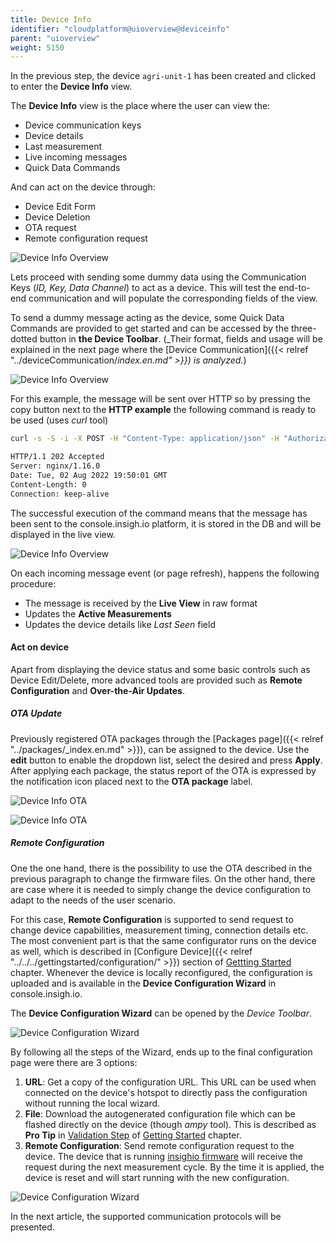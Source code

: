 ```yaml
---
title: Device Info
identifier: "cloudplatform@uioverview@deviceinfo"
parent: "uioverview"
weight: 5150
---
```


In the previous step, the device `agri-unit-1` has been created and clicked to enter the __Device Info__ view.

The __Device Info__ view is the place where the user can view the:
* Device communication keys
* Device details 
* Last measurement
* Live incoming messages
* Quick Data Commands

And can act on the device through:
* Device Edit Form
* Device Deletion
* OTA request
* Remote configuration request

![Device Info Overview](/images/console_tutorial/device_info_initial.png?width=60pc)

Lets proceed with sending some dummy data using the Communication Keys (_ID, Key, Data Channel_) to act as a device. This will test the end-to-end communication and will populate the corresponding fields of the view. 

To send a dummy message acting as the device, some Quick Data Commands are provided to get started and can be accessed by the three-dotted button in __the Device Toolbar__. (_Their format, fields and usage will be explained in the next page where the [Device Communication]({{< relref "../deviceCommunication/_index.en.md" >}}) is analyzed._)

![Device Info Overview](/images/console_tutorial/device_info_quick_commands.png)

For this example, the message will be sent over HTTP so by pressing the copy button next to the __HTTP example__ the following command is ready to be used (uses _curl_ tool) 

```bash
curl -s -S -i -X POST -H "Content-Type: application/json" -H "Authorization: e9e8350e-953b-460a-bbbc-84fcc7c07608" http://console.insigh.io/http/channels/bc7d700d-7b04-4576-ac52-c281558f9f99/messages/0d129ed0-0109-4ead-97da-43302a758eed  -d '[{"bn":"ffffffff-", "n":"test","u":"V","v":1}]'

HTTP/1.1 202 Accepted
Server: nginx/1.16.0
Date: Tue, 02 Aug 2022 19:50:01 GMT
Content-Length: 0
Connection: keep-alive

```

The successful execution of the command means that the message has been sent to the console.insigh.io platform, it is stored in the DB and will be displayed in the live view.

![Device Info Overview](/images/console_tutorial/device_info_populated.png?width=60pc)

On each incoming message event (or page refresh), happens the following procedure:
* The message is received by the __Live View__ in raw format
* Updates the __Active Measurements__
* Updates the device details like _Last Seen_ field

#### Act on device

Apart from displaying the device status and some basic controls such as Device Edit/Delete, more advanced tools are provided such as __Remote Configuration__ and __Over-the-Air Updates__. 

##### OTA Update

Previously registered OTA packages through the [Packages page]({{< relref "../packages/_index.en.md" >}}), can be assigned to the device.
Use the __edit__ button to enable the dropdown list, select the desired and press __Apply__. After applying each package, the status report of the OTA is expressed by the notification icon placed next to the __OTA package__ label. 

![Device Info OTA](/images/console_tutorial/device_info_ota_list.png)

![Device Info OTA](/images/console_tutorial/device_info_ota_applied.png)

##### Remote Configuration

One the one hand, there is the possibility to use the OTA described in the previous paragraph to change the firmware files. On the other hand, there are case where it is needed to simply change the device configuration to adapt to the needs of the user scenario. 

For this case, __Remote Configuration__ is supported to send request to change device capabilities, measurement timing, connection details etc. The most convenient part is that the same configurator runs on the device as well, which is described in [Configure Device]({{< relref "../../../gettingstarted/configuration/" >}}) section of [Gettting Started]() chapter. Whenever the device is locally reconfigured, the configuration is uploaded and is available in the __Device Configuration Wizard__ in console.insigh.io. 


The __Device Configuration Wizard__ can be opened by the _Device Toolbar_.

![Device Configuration Wizard](/images/console_tutorial/device_info_remote_config_start.png)

By following all the steps of the Wizard, ends up to the final configuration page were there are 3 options:

1. __URL__: Get a copy of the configuration URL. This URL can be used when connected on the device's hotspot to directly pass the configuration without running the local wizard.
1. __File__: Download the autogenerated configuration file which can be flashed directly on the device (though _ampy_ tool). This is described as __Pro Tip__ in [Validation Step](/gettingstarted/validation/) of [Getting Started]() chapter.
1. __Remote Configuration__: Send remote configuration request to the device. The device that is running [insighio firmware](https://github.com/insighio/insighioNode) will receive the request during the next measurement cycle. By the time it is applied, the device is reset and will start running with the new configuration.

![Device Configuration Wizard](/images/console_tutorial/device_info_remote_config_end.png)

In the next article, the supported communication protocols will be presented. 
